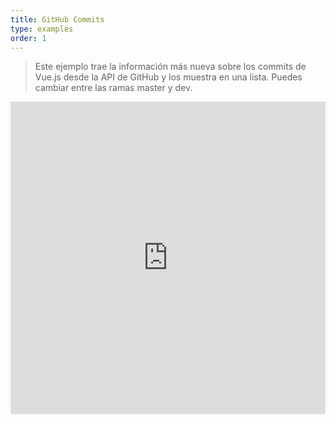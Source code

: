 ```yaml
---
title: GitHub Commits
type: examples
order: 1
---
```


> Este ejemplo trae la información más nueva sobre los commits de Vue.js desde la API de GitHub y los muestra en una lista. Puedes cambiar entre las ramas master y dev.

<iframe width="100%" height="500" src="https://jsfiddle.net/yyx990803/c5g8xnar/embedded/result,html,js,css" allowfullscreen="allowfullscreen" frameborder="0"></iframe>
